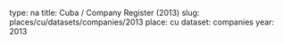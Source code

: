 type: na
title: Cuba / Company Register (2013)
slug: places/cu/datasets/companies/2013
place: cu
dataset: companies
year: 2013
